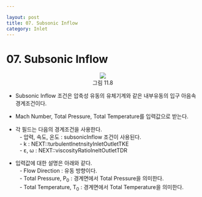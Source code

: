 ```yaml
---

layout: post
title: 07. Subsonic Inflow
category: Inlet
---
```


# 07. Subsonic Inflow

<p align='Center'>
    <img src="https:nextfoam.co.kr/baramManual/userguide/11.8.png"><br>
    그림 11.8
</p>

* Subsonic Inflow 조건은 압축성 유동의 유체기계와 같은 내부유동의 입구 아음속 경계조건이다.<br>

* Mach Number, Total Pressure, Total Temperature를 입력값으로 받는다.<br>

* 각 필드는 다음의 경계조건을 사용한다.<br>
&ensp; - 압력, 속도, 온도 : subsonicInflow 조건이 사용된다.<br>
&ensp; - k : NEXT::turbulentInetnsityInletOutletTKE<br>
&ensp; - ε, ω : NEXT::viscosityRatioIneltOutletTDR<br>

* 입력값에 대한 설명은 아래와 같다.<br>
&ensp; - Flow Direction : 유동 방향이다.<br>
&ensp; - Total Pressure, P<sub>0</sub> : 경계면에서 Total Pressure을 의미한다.<br>
&ensp; - Total Temperature, T<sub>0</sub> : 경계면에서 Total Temperature을 의미한다.<br>